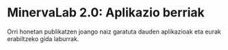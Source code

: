 # MinervaLab 2.0: Aplikazio berriak
Orri honetan publikatzen joango naiz garatuta dauden aplikazioak
eta eurak erabiltzeko gida laburrak.
